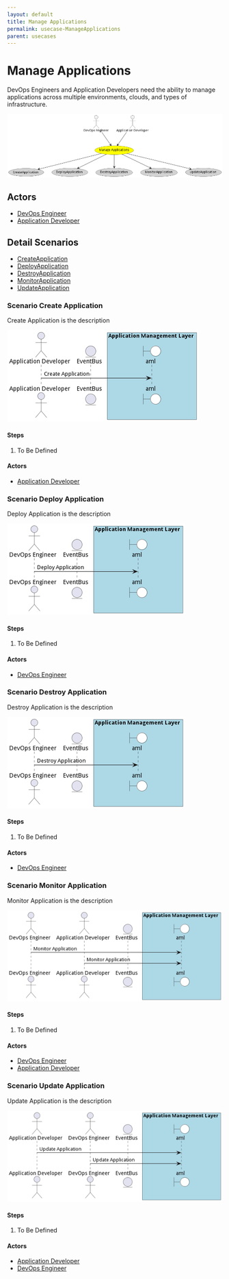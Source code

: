```yaml
---
layout: default
title: Manage Applications
permalink: usecase-ManageApplications
parent: usecases
---
```

# Manage Applications

DevOps Engineers and Application Developers need the ability to manage applications across multiple environments, clouds, and types of infrastructure.

![Activities Diagram](./Activities.png)

## Actors

* [DevOps Engineer](actor-devops)
* [Application Developer](actor-applicationdeveloper)











## Detail Scenarios

* [CreateApplication](#scenario-CreateApplication)
* [DeployApplication](#scenario-DeployApplication)
* [DestroyApplication](#scenario-DestroyApplication)
* [MonitorApplication](#scenario-MonitorApplication)
* [UpdateApplication](#scenario-UpdateApplication)



### Scenario Create Application

Create Application is the description

![Scenario CreateApplication](./CreateApplication.png)

#### Steps

1. To Be Defined


#### Actors

* [Application Developer](actor-applicationdeveloper)



### Scenario Deploy Application

Deploy Application is the description

![Scenario DeployApplication](./DeployApplication.png)

#### Steps

1. To Be Defined


#### Actors

* [DevOps Engineer](actor-devops)



### Scenario Destroy Application

Destroy Application is the description

![Scenario DestroyApplication](./DestroyApplication.png)

#### Steps

1. To Be Defined


#### Actors

* [DevOps Engineer](actor-devops)



### Scenario Monitor Application

Monitor Application is the description

![Scenario MonitorApplication](./MonitorApplication.png)

#### Steps

1. To Be Defined


#### Actors

* [DevOps Engineer](actor-devops)
* [Application Developer](actor-applicationdeveloper)



### Scenario Update Application

Update Application is the description

![Scenario UpdateApplication](./UpdateApplication.png)

#### Steps

1. To Be Defined


#### Actors

* [Application Developer](actor-applicationdeveloper)
* [DevOps Engineer](actor-devops)




